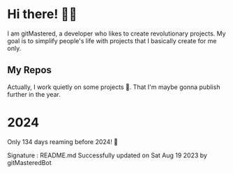 
# Hi there! 🙋‍♂️
I am gitMastered, a developer who likes to create revolutionary projects.
My goal is to simplify people's life with projects that I basically create for me only.

## My Repos
Actually, I work quietly on some projects 👀. That I'm maybe gonna publish further in the year.

# 2024
Only 134 days reaming before 2024! 🙌

Signature : README.md Successfully updated on Sat Aug 19 2023 by gitMasteredBot

